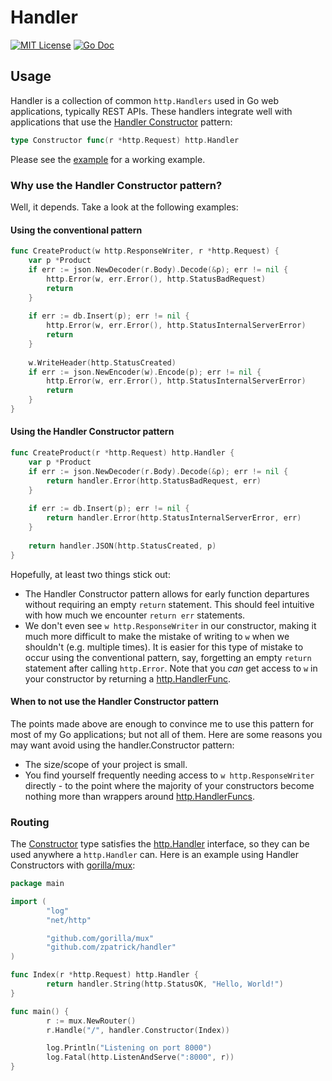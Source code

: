 # Handler

[![MIT License](https://img.shields.io/badge/license-MIT-blue.svg)](https://github.com/zpatrick/handler/blob/master/LICENSE)
[![Go Doc](https://godoc.org/github.com/zpatrick/handler?status.svg)](https://godoc.org/github.com/zpatrick/handler)

## Usage
Handler is a collection of common `http.Handlers` used in Go web applications, typically REST APIs. 
These handlers integrate well with applications that use the [Handler Constructor](https://godoc.org/github.com/zpatrick/handler#Constructor) pattern: 

```go
type Constructor func(r *http.Request) http.Handler
```

Please see the [example](/example) for a working example. 

### Why use the Handler Constructor pattern? 
Well, it depends. Take a look at the following examples: 

#### Using the conventional pattern
```go
func CreateProduct(w http.ResponseWriter, r *http.Request) {
	var p *Product
	if err := json.NewDecoder(r.Body).Decode(&p); err != nil {
		http.Error(w, err.Error(), http.StatusBadRequest)
		return
	}
	
	if err := db.Insert(p); err != nil {
		http.Error(w, err.Error(), http.StatusInternalServerError)
		return
	}
	
	w.WriteHeader(http.StatusCreated)
	if err := json.NewEncoder(w).Encode(p); err != nil {
		http.Error(w, err.Error(), http.StatusInternalServerError)
		return
	}
}
```

#### Using the Handler Constructor pattern
```go
func CreateProduct(r *http.Request) http.Handler {
	var p *Product
	if err := json.NewDecoder(r.Body).Decode(&p); err != nil {
		return handler.Error(http.StatusBadRequest, err)
	}
	
	if err := db.Insert(p); err != nil {
		return handler.Error(http.StatusInternalServerError, err)
	}
	
	return handler.JSON(http.StatusCreated, p)
}
```

Hopefully, at least two things stick out:
* The Handler Constructor pattern allows for early function departures without requiring an empty `return` statement.
This should feel intuitive with how much we encounter `return err` statements. 
* We don't even see `w http.ResponseWriter` in our constructor, making it much more difficult to make the mistake of writing to `w` when we shouldn't (e.g. multiple times). 
It is easier for this type of mistake to occur using the conventional pattern, say, forgetting an empty `return` statement after calling `http.Error`. Note that you _can_ get access to `w` in your constructor by returning a [http.HandlerFunc](https://golang.org/pkg/net/http/#HandlerFunc). 

#### When to not use the Handler Constructor pattern
The points made above are enough to convince me to use this pattern for most of my Go applications; but not all of them.
Here are some reasons you may want avoid using the handler.Constructor pattern: 
* The size/scope of your project is small. 
* You find yourself frequently needing access to `w http.ResponseWriter` directly - to the point where the majority of your constructors become nothing more than wrappers around [http.HandlerFuncs](https://golang.org/pkg/net/http/#HandlerFunc). 


### Routing 
The [Constructor](https://godoc.org/github.com/zpatrick/handler#Constructor) type satisfies the [http.Handler](https://golang.org/pkg/net/http/#Handler) interface,
so they can be used anywhere a `http.Handler` can. 
Here is an example using Handler Constructors with [gorilla/mux](https://github.com/gorilla/mux):

```go
package main

import (
        "log"
        "net/http"

        "github.com/gorilla/mux"
        "github.com/zpatrick/handler"
)

func Index(r *http.Request) http.Handler {
        return handler.String(http.StatusOK, "Hello, World!")
}

func main() {
        r := mux.NewRouter()
        r.Handle("/", handler.Constructor(Index))

        log.Println("Listening on port 8000")
        log.Fatal(http.ListenAndServe(":8000", r))
}
```

